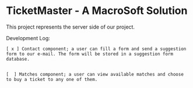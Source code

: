 # TicketMaster - A MacroSoft Solution

This project represents the server side of our project.

Development Log:

	[ x ] Contact component; a user can fill a form and send a suggestion form to our e-mail. The form will be stored in a suggestion form database.


	[  ] Matches component; a user can view available matches and choose to buy a ticket to any one of them. 
